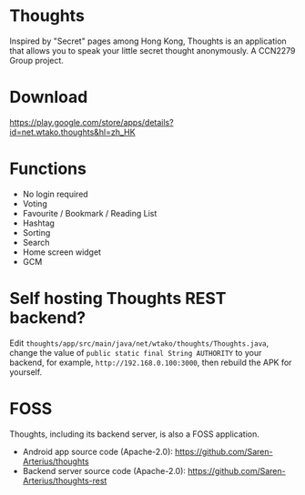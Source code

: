 # Thoughts
Inspired by "Secret" pages among Hong Kong, Thoughts is an application that allows you to speak your little secret thought anonymously. A CCN2279 Group project.

# Download
https://play.google.com/store/apps/details?id=net.wtako.thoughts&hl=zh_HK

# Functions
- No login required
- Voting
- Favourite / Bookmark / Reading List
- Hashtag
- Sorting
- Search
- Home screen widget
- GCM

# Self hosting Thoughts REST backend?
Edit `thoughts/app/src/main/java/net/wtako/thoughts/Thoughts.java`, change the value of `public static final String AUTHORITY` to your backend, for example, `http://192.168.0.100:3000`, then rebuild the APK for yourself.

# FOSS
Thoughts, including its backend server, is also a FOSS application.
- Android app source code (Apache-2.0): https://github.com/Saren-Arterius/thoughts
- Backend server source code (Apache-2.0): https://github.com/Saren-Arterius/thoughts-rest

